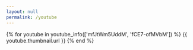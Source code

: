 ```yaml
---
layout: null
permalink: /youtube
---
```


{% for youtube in youtube_info(['mfJtWm5UddM', 'fCE7-ofMVbM']) %}
{{ youtube.thumbnail.url }}
{% end %}